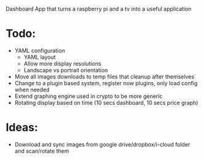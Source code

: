 Dashboard App that turns a raspberry pi and a tv into a useful application


# Todo:
 - YAML configuration 
     - YAML layout
     - Allow more display resolutions
     - Landscape vs portrait orientation
 - Move all images downloads to temp files that cleanup after themselves
 - Change to a plugin based system, register now plugins, only load config when needed
 - Extend graphing engine used in crypto to be more generic
 - Rotating display based on time (10 secs dashboard, 10 secs price graph)
 
 
# Ideas:
 - Download and sync images from google drive/dropbox/i-cloud folder and scan/rotate them  
 

 


  
  
